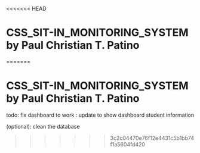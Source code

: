 <<<<<<< HEAD
# CSS_SIT-IN_MONITORING_SYSTEM by Paul Christian T. Patino
=======
# CSS_SIT-IN_MONITORING_SYSTEM by Paul Christian T. Patino

todo: fix dashboard to work
    : update to show dashboard student information

(optional):  clean the database
>>>>>>> 3c2c04470e76f12e4431c5b1bb74f1a5604fd420
